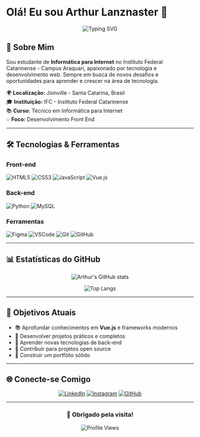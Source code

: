 # Olá! Eu sou Arthur Lanznaster 👋

<div align="center">
  
  ![Typing SVG](https://readme-typing-svg.herokuapp.com?font=Fira+Code&weight=500&size=25&pause=1000&color=667EEA&center=true&vCenter=true&width=435&lines=Desenvolvedor+em+Formação;Estudante+de+TI;)
  
</div>

## 🚀 Sobre Mim

Sou estudante de **Informática para Internet** no Instituto Federal Catarinense - Campus Araquari, apaixonado por tecnologia e desenvolvimento web. Sempre em busca de novos desafios e oportunidades para aprender e crescer na área de tecnologia.

🌍 **Localização:** Joinville - Santa Catarina, Brasil  
🎓 **Instituição:** IFC - Instituto Federal Catarinense  
📚 **Curso:** Técnico em Informática para Internet  
💡 **Foco:** Desenvolvimento Front End

---

## 🛠️ Tecnologias & Ferramentas

### Front-end
![HTML5](https://img.shields.io/badge/HTML5-E34F26?style=for-the-badge&logo=html5&logoColor=white)
![CSS3](https://img.shields.io/badge/CSS3-1572B6?style=for-the-badge&logo=css3&logoColor=white)
![JavaScript](https://img.shields.io/badge/JavaScript-F7DF1E?style=for-the-badge&logo=javascript&logoColor=black)
![Vue.js](https://img.shields.io/badge/Vue.js-4FC08D?style=for-the-badge&logo=vue.js&logoColor=white)

### Back-end
![Python](https://img.shields.io/badge/Python-3776AB?style=for-the-badge&logo=python&logoColor=white)
![MySQL](https://img.shields.io/badge/MySQL-4479A1?style=for-the-badge&logo=mysql&logoColor=white)

### Ferramentas
![Figma](https://img.shields.io/badge/Figma-F24E1E?style=for-the-badge&logo=figma&logoColor=white)
![VSCode](https://img.shields.io/badge/VS_Code-007ACC?style=for-the-badge&logo=visual-studio-code&logoColor=white)
![Git](https://img.shields.io/badge/Git-F05032?style=for-the-badge&logo=git&logoColor=white)
![GitHub](https://img.shields.io/badge/GitHub-181717?style=for-the-badge&logo=github&logoColor=white)

---

## 📊 Estatísticas do GitHub

<div align="center">
  
  ![Arthur's GitHub stats](https://github-readme-stats.vercel.app/api?username=arthurlanz&show_icons=true&theme=tokyonight&hide_border=true&bg_color=0D1117&title_color=667EEA&icon_color=667EEA)
  
  ![Top Langs](https://github-readme-stats.vercel.app/api/top-langs/?username=arthurlanz&layout=compact&theme=tokyonight&hide_border=true&bg_color=0D1117&title_color=667EEA)
  
</div>

---

## 🎯 Objetivos Atuais

- 📚 Aprofundar conhecimentos em **Vue.js** e frameworks modernos
- 🔧 Desenvolver projetos práticos e completos
- 🌱 Aprender novas tecnologias de back-end
- 🤝 Contribuir para projetos open source
- 💼 Construir um portfólio sólido

---

## 🌐 Conecte-se Comigo

<div align="center">
  
  [![LinkedIn](https://img.shields.io/badge/LinkedIn-0077B5?style=for-the-badge&logo=linkedin&logoColor=white)](https://www.linkedin.com/in/arthur-lanznaster-0546532b8/)
  [![Instagram](https://img.shields.io/badge/Instagram-E4405F?style=for-the-badge&logo=instagram&logoColor=white)](https://www.instagram.com/arthurlanz_)
  [![GitHub](https://img.shields.io/badge/GitHub-181717?style=for-the-badge&logo=github&logoColor=white)](https://github.com/arthurlanz)
  
</div>

---

<div align="center">
  
  ### 💜 Obrigado pela visita!
  
  ![Profile Views](https://komarev.com/ghpvc/?username=arthurlanz&color=667eea&style=for-the-badge)
  
</div>
